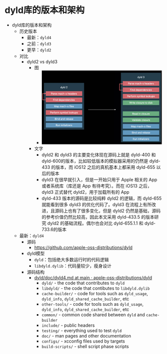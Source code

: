 # dyld库的版本和架构

* dyld库的版本和架构
  * 历史版本
    * 最新：`dyld4`
    * 之前：`dyld3`
    * 更早：`dyld2`
  * 对比
    * dyld2 vs dyld3
      * 图
        * ![dyld2_vs_dyld3](../assets/img/dyld2_vs_dyld3.png)
      * 文字
        * dyld2 和 dyld3 的主要变化体现在源码上就是 dyld-400 和 dyld-600的版本，比如较低版本的模拟器采用的仍然是 dyld-433 的版本，而 iOS12 之后的真机基本上都采用 dyld-655 以后的版本
        * dyld3 在很早就引入，但是一开始只用于 Apple 相关的 App 或者系统库（库还是 App 有待考究）。而在 iOS13 之后，dyld3 正式替代 dyld2，用于加载所有的 App
        * dyld-433 版本的源码是比较纯粹 dyld2 的逻辑，而 dyld-655 就能看到很多 dyld3 的优化代码了。dyld3 在流程上有所改进，且源码上也有了很多变化，但是 dyld2 仍然是基础，源码的参考价值仍然比较高，因此本文采用 dyld-433.5 的版本研究 dyld2 的基础流程。偶尔也会对比 dyld-655.1.1 和 dyld-733.6的版本  
  * 最新：`dyld4`
    * 源码
      * https://github.com/apple-oss-distributions/dyld
    * dyld模型
      * `dyld`：包括绝大多数运行时的代码逻辑
      * `libdyld.dylib`：代码量较少，瘦身设计
    * 源码结构
      * [dyld/doc/dyld4.md at main · apple-oss-distributions/dyld](https://github.com/apple-oss-distributions/dyld/blob/main/doc/dyld4.md)
        * `dyld/` - the code that contributes to `dyld`
        * `libdyld/` - the code that contibutes to `libdyld.dylib`
        * `cache-builder/` - code for tools such as `dyld_usage`, `dyld_info`, `dyld_shared_cache_builder`, etc
        * `other-tools/` - code for tools such as `dyld_usage`, `dyld_info`, `dyld_shared_cache_builder`, etc
        * `common/` - common code shared between `dyld` and `cache-builder`
        * `include/` - public headers
        * `testing/` - everything used to test `dyld`
        * `doc/` - man pages and other documentation
        * `configs/` - xcconfig files used by targets
        * `build-scripts/` - shell script phase scripts
